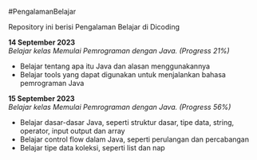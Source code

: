 #PengalamanBelajar

Repository ini berisi Pengalaman Belajar di Dicoding

**14 September 2023**  
*Belajar kelas Memulai Pemrograman dengan Java. (Progress 21%)*
- Belajar tentang apa itu Java dan alasan menggunakannya
- Belajar tools yang dapat digunakan untuk menjalankan bahasa pemrograman Java

**15 September 2023**  
*Belajar kelas Memulai Pemrograman dengan Java. (Progress 56%)*
- Belajar dasar-dasar Java, seperti struktur dasar, tipe data, string, operator, input output dan array
- Belajar control flow dalam Java, seperti perulangan dan percabangan
- Belajar tipe data koleksi, seperti list dan nap 
